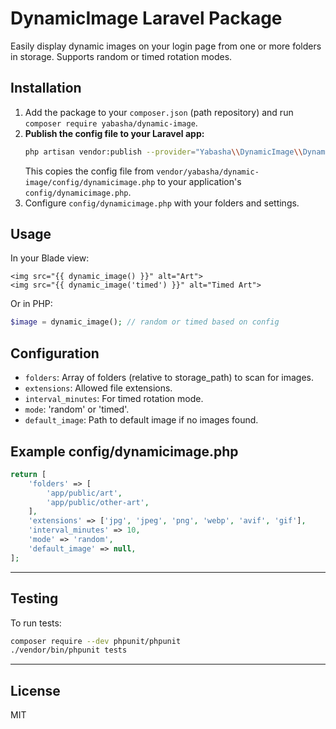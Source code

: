# DynamicImage Laravel Package

Easily display dynamic images on your login page from one or more folders in storage. Supports random or timed rotation modes.

## Installation

1. Add the package to your `composer.json` (path repository) and run `composer require yabasha/dynamic-image`.
2. **Publish the config file to your Laravel app:**
   ```bash
   php artisan vendor:publish --provider="Yabasha\\DynamicImage\\DynamicImageServiceProvider" --tag=config
   ```
   This copies the config file from `vendor/yabasha/dynamic-image/config/dynamicimage.php` to your application's `config/dynamicimage.php`.
3. Configure `config/dynamicimage.php` with your folders and settings.

## Usage

In your Blade view:
```blade
<img src="{{ dynamic_image() }}" alt="Art">
<img src="{{ dynamic_image('timed') }}" alt="Timed Art">
```

Or in PHP:
```php
$image = dynamic_image(); // random or timed based on config
```

## Configuration

- `folders`: Array of folders (relative to storage_path) to scan for images.
- `extensions`: Allowed file extensions.
- `interval_minutes`: For timed rotation mode.
- `mode`: 'random' or 'timed'.
- `default_image`: Path to default image if no images found.

## Example config/dynamicimage.php
```php
return [
    'folders' => [
        'app/public/art',
        'app/public/other-art',
    ],
    'extensions' => ['jpg', 'jpeg', 'png', 'webp', 'avif', 'gif'],
    'interval_minutes' => 10,
    'mode' => 'random',
    'default_image' => null,
];
```

---

## Testing

To run tests:

```bash
composer require --dev phpunit/phpunit
./vendor/bin/phpunit tests
```

---

## License

MIT
